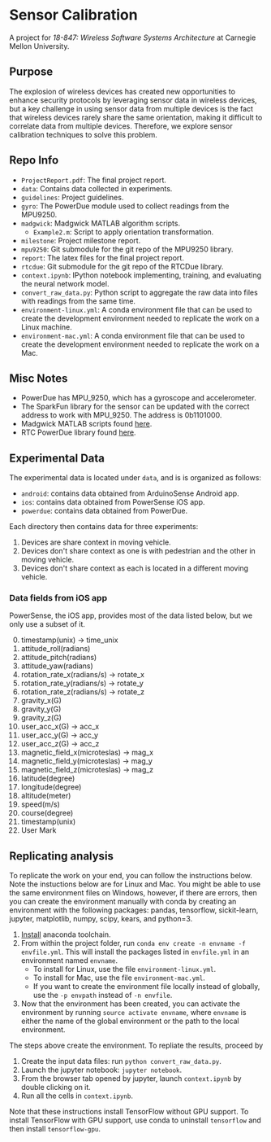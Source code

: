 # Sensor Calibration
A project for *18-847: Wireless Software Systems Architecture* at Carnegie
Mellon University.

## Purpose
The explosion of wireless devices has created new opportunities to enhance
security protocols by leveraging sensor data in wireless devices, but a key
challenge in using sensor data from multiple devices is the fact that wireless
devices rarely share the same orientation, making it difficult to correlate
data from multiple devices. Therefore, we explore sensor calibration techniques
to solve this problem.

## Repo Info
* `ProjectReport.pdf`: The final project report.
* `data`: Contains data collected in experiments.
* `guidelines`: Project guidelines.
* `gyro`: The PowerDue module used to collect readings from the MPU9250.
* `madgwick`: Madgwick MATLAB algorithm scripts.
    * `Example2.m`: Script to apply orientation transformation.
* `milestone`: Project milestone report.
* `mpu9250`: Git submodule for the git repo of the MPU9250 library.
* `report`: The latex files for the final project report.
* `rtcdue`: Git submodule for the git repo of the RTCDue library.
* `context.ipynb`: IPython notebook implementing, training, and evaluating the
   neural network model.
* `convert_raw_data.py`: Python script to aggregate the raw data into files
   with readings from the same time.
* `environment-linux.yml`: A conda environment file that can be used to create
   the development environment needed to replicate the work on a Linux machine.
* `environment-mac.yml`: A conda environment file that can be used to create
   the development environment needed to replicate the work on a Mac.

## Misc Notes
* PowerDue has MPU\_9250, which has a gyroscope and accelerometer.
* The SparkFun library for the sensor can be updated with the correct address
  to work with MPU\_9250. The address is 0b1101000.
* Madgwick MATLAB scripts found [here][1].
* RTC PowerDue library found [here][2].

## Experimental Data
The experimental data is located under `data`, and is is organized as follows:

* `android`: contains data obtained from ArduinoSense Android app.
* `ios`: contains data obtained from PowerSense iOS app.
* `powerdue`: contains data obtained from PowerDue.

Each directory then contains data for three experiments:

1. Devices are share context in moving vehicle.
2. Devices don't share context as one is with pedestrian and the other in moving
   vehicle.
3. Devices don't share context as each is located in a different moving vehicle.

### Data fields from iOS app
PowerSense, the iOS app, provides most of the data listed below, but we only use
a subset of it.

0. timestamp(unix) -> time\_unix
1. attitude\_roll(radians)
2. attitude\_pitch(radians)
3. attitude\_yaw(radians)
4. rotation\_rate\_x(radians/s) -> rotate\_x
5. rotation\_rate\_y(radians/s) -> rotate\_y
6. rotation\_rate\_z(radians/s) -> rotate\_z
7. gravity\_x(G)
8. gravity\_y(G)
9. gravity\_z(G)
10. user\_acc\_x(G) -> acc\_x
11. user\_acc\_y(G) -> acc\_y
12. user\_acc\_z(G) -> acc\_z
13. magnetic\_field\_x(microteslas) -> mag\_x
14. magnetic\_field\_y(microteslas) -> mag\_y
15. magnetic\_field\_z(microteslas) -> mag\_z
16. latitude(degree)
17. longitude(degree)
18. altitude(meter)
19. speed(m/s)
20. course(degree)
21. timestamp(unix)
22. User Mark


## Replicating analysis
To replicate the work on your end, you can follow the instructions below. Note
the instuctions below are for Linux and Mac. You might be able to use the same
environment files on Windows, however, if there are errors, then you can create
the environment manually with conda by creating an environment with the
following packages: pandas, tensorflow, sickit-learn, jupyter, matplotlib,
numpy, scipy, kears, and python=3.

1. [Install][3] anaconda toolchain.
2. From within the project folder, run
   `conda env create -n envname -f envfile.yml`. This will install the packages
   listed in `envfile.yml` in an environment named `envname`.
    * To install for Linux, use the file `environment-linux.yml`.
    * To install for Mac, use the file `environment-mac.yml`.
    * If you want to create the environment file locally instead of globally,
      use the `-p envpath` instead of `-n envfile`.
3. Now that the environment has been created, you can activate the environment
   by running `source activate envname`, where `envname` is either the name of
   the global environment or the path to the local environment.

The steps above create the environment. To repliate the results, proceed by

1. Create the input data files: run `python convert_raw_data.py`.
2. Launch the jupyter notebook: `jupyter notebook`.
3. From the browser tab opened by jupyter, launch `context.ipynb` by double
   clicking on it.
4. Run all the cells in `context.ipynb`.

Note that these instructions install TensorFlow without GPU support. To
install TensorFlow with GPU support, use conda to uninstall `tensorflow` and
then install `tensorflow-gpu`.

[1]: http://x-io.co.uk/open-source-imu-and-ahrs-algorithms/
[2]: https://github.com/MarkusLange/RTCDue
[3]: https://conda.io/docs/user-guide/install/index.html
